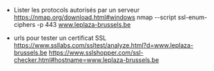 
* Lister les protocols autorisés par un serveur
https://nmap.org/download.html#windows
nmap --script ssl-enum-ciphers -p 443 www.leplaza-brussels.be


* urls pour tester un certificat SSL
https://www.ssllabs.com/ssltest/analyze.html?d=www.leplaza-brussels.be
https://www.sslshopper.com/ssl-checker.html#hostname=www.leplaza-brussels.be
